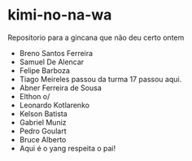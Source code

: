 # kimi-no-na-wa
Repositorio para a gincana que não deu certo ontem

- Breno Santos Ferreira
- Samuel De Alencar
- Felipe Barboza
- Tiago Meireles passou da turma 17 passou aqui.
- Abner Ferreira de Sousa
- Elthon o/
- Leonardo Kotlarenko
- Kelson Batista
- Gabriel Muniz
- Pedro Goulart
- Bruce Alberto
- Aqui é o yang respeita o pai!

